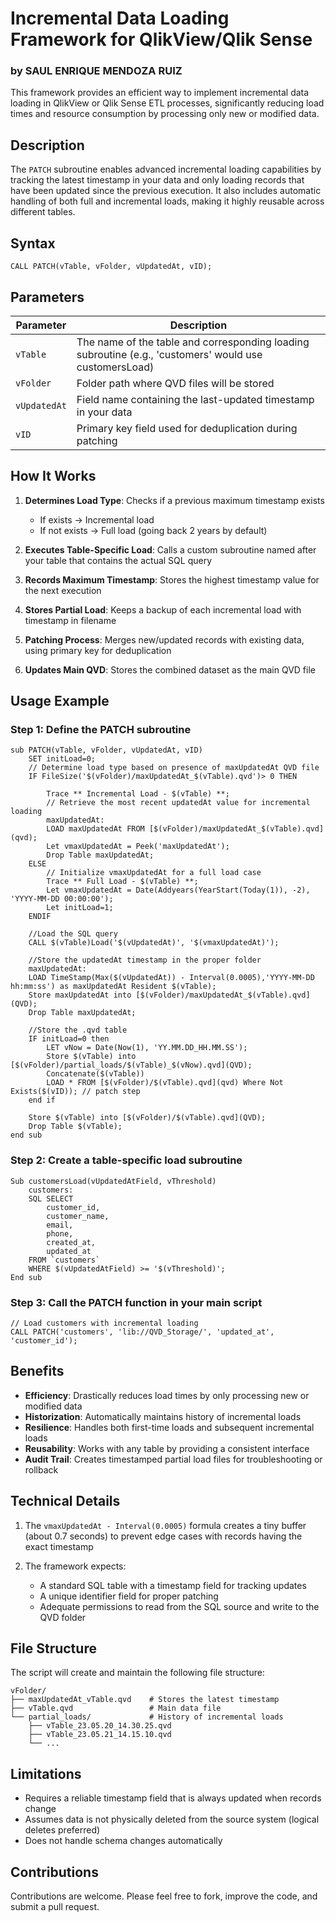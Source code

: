 # Incremental Data Loading Framework for QlikView/Qlik Sense
### by SAUL ENRIQUE MENDOZA RUIZ
This framework provides an efficient way to implement incremental data loading in QlikView or Qlik Sense ETL processes, significantly reducing load times and resource consumption by processing only new or modified data.

## Description

The `PATCH` subroutine enables advanced incremental loading capabilities by tracking the latest timestamp in your data and only loading records that have been updated since the previous execution. It also includes automatic handling of both full and incremental loads, making it highly reusable across different tables.

## Syntax

```qlikview
CALL PATCH(vTable, vFolder, vUpdatedAt, vID);
```

## Parameters

| Parameter    | Description |
|--------------|-------------|
| `vTable`     | The name of the table and corresponding loading subroutine (e.g., 'customers' would use customersLoad) |
| `vFolder`    | Folder path where QVD files will be stored |
| `vUpdatedAt` | Field name containing the last-updated timestamp in your data |
| `vID`        | Primary key field used for deduplication during patching |

## How It Works

1. **Determines Load Type**: Checks if a previous maximum timestamp exists
   - If exists → Incremental load
   - If not exists → Full load (going back 2 years by default)

2. **Executes Table-Specific Load**: Calls a custom subroutine named after your table that contains the actual SQL query

3. **Records Maximum Timestamp**: Stores the highest timestamp value for the next execution

4. **Stores Partial Load**: Keeps a backup of each incremental load with timestamp in filename

5. **Patching Process**: Merges new/updated records with existing data, using primary key for deduplication

6. **Updates Main QVD**: Stores the combined dataset as the main QVD file

## Usage Example

### Step 1: Define the PATCH subroutine

```qlikview
sub PATCH(vTable, vFolder, vUpdatedAt, vID)
    SET initLoad=0;
    // Determine load type based on presence of maxUpdatedAt QVD file
    IF FileSize('$(vFolder)/maxUpdatedAt_$(vTable).qvd')> 0 THEN
    
        Trace ** Incremental Load - $(vTable) **;
        // Retrieve the most recent updatedAt value for incremental loading
        maxUpdatedAt:
        LOAD maxUpdatedAt FROM [$(vFolder)/maxUpdatedAt_$(vTable).qvd] (qvd);
        Let vmaxUpdatedAt = Peek('maxUpdatedAt');
        Drop Table maxUpdatedAt;  
    ELSE
        // Initialize vmaxUpdatedAt for a full load case
        Trace ** Full Load - $(vTable) **;
        Let vmaxUpdatedAt = Date(Addyears(YearStart(Today(1)), -2), 'YYYY-MM-DD 00:00:00');
        Let initLoad=1;
    ENDIF
    
    //Load the SQL query
    CALL $(vTable)Load('$(vUpdatedAt)', '$(vmaxUpdatedAt)');
    
    //Store the updatedAt timestamp in the proper folder
    maxUpdatedAt:
    LOAD TimeStamp(Max($(vUpdatedAt)) - Interval(0.0005),'YYYY-MM-DD hh:mm:ss') as maxUpdatedAt Resident $(vTable);
    Store maxUpdatedAt into [$(vFolder)/maxUpdatedAt_$(vTable).qvd](QVD);
    Drop Table maxUpdatedAt; 
    
    //Store the .qvd table
    IF initLoad=0 then
        LET vNow = Date(Now(1), 'YY.MM.DD_HH.MM.SS');
        Store $(vTable) into [$(vFolder)/partial_loads/$(vTable)_$(vNow).qvd](QVD);
        Concatenate($(vTable))
        LOAD * FROM [$(vFolder)/$(vTable).qvd](qvd) Where Not Exists($(vID)); // patch step
    end if
    
    Store $(vTable) into [$(vFolder)/$(vTable).qvd](QVD);
    Drop Table $(vTable);
end sub
```

### Step 2: Create a table-specific load subroutine

```qlikview
Sub customersLoad(vUpdatedAtField, vThreshold)
    customers:
    SQL SELECT 
        customer_id,
        customer_name,
        email,
        phone,
        created_at,
        updated_at
    FROM `customers`
    WHERE $(vUpdatedAtField) >= '$(vThreshold)';
End sub
```

### Step 3: Call the PATCH function in your main script

```qlikview
// Load customers with incremental loading
CALL PATCH('customers', 'lib://QVD_Storage/', 'updated_at', 'customer_id');
```

## Benefits

- **Efficiency**: Drastically reduces load times by only processing new or modified data
- **Historization**: Automatically maintains history of incremental loads
- **Resilience**: Handles both first-time loads and subsequent incremental loads
- **Reusability**: Works with any table by providing a consistent interface
- **Audit Trail**: Creates timestamped partial load files for troubleshooting or rollback

## Technical Details

1. The `vmaxUpdatedAt - Interval(0.0005)` formula creates a tiny buffer (about 0.7 seconds) to prevent edge cases with records having the exact timestamp

2. The framework expects:
   - A standard SQL table with a timestamp field for tracking updates
   - A unique identifier field for proper patching
   - Adequate permissions to read from the SQL source and write to the QVD folder

## File Structure

The script will create and maintain the following file structure:

```
vFolder/
├── maxUpdatedAt_vTable.qvd    # Stores the latest timestamp
├── vTable.qvd                 # Main data file
└── partial_loads/             # History of incremental loads
    ├── vTable_23.05.20_14.30.25.qvd
    ├── vTable_23.05.21_14.15.10.qvd
    └── ...
```

## Limitations

- Requires a reliable timestamp field that is always updated when records change
- Assumes data is not physically deleted from the source system (logical deletes preferred)
- Does not handle schema changes automatically

## Contributions

Contributions are welcome. Please feel free to fork, improve the code, and submit a pull request.

